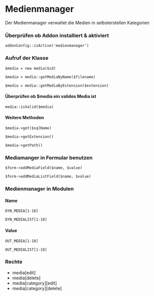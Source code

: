 Medienmanager
=======

Der Medienmanager verwaltet die Medien in selbsterstellen Kategorien


### Überprüfen ob Addon installiert & aktiviert
`addonConfig::isActive('medienmanager')`

### Aufruf der Klasse

`$media = new media($id)`

`$media = media::getMediaByName($filename)`

`$media = media::getMediaByExtension($extension)`

#### Überprüfen ob $media ein valides Media ist

`media::isValid($media)`

#### Weitere Methoden

`$media->get($sqlName)`

`$media->getExtension()`

`$media->getPath()`

### Mediamanger in Formular benutzen

`$form->addMediaField($name, $value)`

`$form->addMediaListField($name, $value)`
### Medienmanager in Modulen 

#### Name

`DYN_MEDIA[1-10]`

`DYN_MEDIALIST[1-10]`

#### Value

`OUT_MEDIA[1-10]`

`OUT_MEDIALIST[1-10]`


### Rechte
- media[edit]
- media[delete]
- media[category][edit]
- media[category][delete]